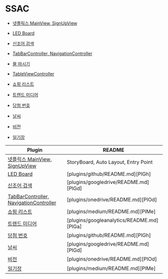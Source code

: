 # SSAC

- [넷플릭스 MainView, SignUpView](https://github.com/camosss/SSAC/tree/main/ssacMovie)

- [LED Board](https://github.com/camosss/SSAC/tree/main/ssacLEDBoard)

- [신조어 검색](https://github.com/camosss/SSAC/tree/main/ssacNewlyWord)

- [TabBarController, NavigationController](https://github.com/camosss/SSAC/tree/main/ssacTabBar-Navigation)

- [물 마시기](https://github.com/camosss/SSAC/tree/main/ssacDrinkingWater)

- [TableViewController](https://github.com/camosss/SSAC/tree/main/ssacTableView)

- [쇼핑 리스트](https://github.com/camosss/SSAC/tree/main/ssacShoppingList)

- [트렌드 미디어](https://github.com/camosss/SSAC/tree/main/ssacTrendMedia)

- [당첨 번호](https://github.com/camosss/SSAC/tree/main/ssacLottery)

- [날씨](https://github.com/camosss/SSAC/tree/main/ssacWeather)

- [비전](https://github.com/camosss/SSAC/tree/main/ssacVision)

- [일기장](https://github.com/camosss/SSAC/tree/main/ssacDiary)

| Plugin | README |
| ------ | ------ |
| [넷플릭스 MainView, SignUpView](https://github.com/camosss/SSAC/tree/main/ssacMovie) | StoryBoard, Auto Layout, Entry Point |
| [LED Board](https://github.com/camosss/SSAC/tree/main/ssacLEDBoard) | [plugins/github/README.md][PlGh] |
| [신조어 검색](https://github.com/camosss/SSAC/tree/main/ssacNewlyWord) | [plugins/googledrive/README.md][PlGd] |
| [TabBarController, NavigationController](https://github.com/camosss/SSAC/tree/main/ssacTabBar-Navigation) | [plugins/onedrive/README.md][PlOd] |
| [쇼핑 리스트](https://github.com/camosss/SSAC/tree/main/ssacShoppingList) | [plugins/medium/README.md][PlMe] |
| [트렌드 미디어](https://github.com/camosss/SSAC/tree/main/ssacTrendMedia) | [plugins/googleanalytics/README.md][PlGa] |
| [당첨 번호](https://github.com/camosss/SSAC/tree/main/ssacLottery) | [plugins/github/README.md][PlGh] |
| [날씨](https://github.com/camosss/SSAC/tree/main/ssacWeather) | [plugins/googledrive/README.md][PlGd] |
| [비전](https://github.com/camosss/SSAC/tree/main/ssacVision) | [plugins/onedrive/README.md][PlOd] |
| [일기장](https://github.com/camosss/SSAC/tree/main/ssacDiary) | [plugins/medium/README.md][PlMe] |
